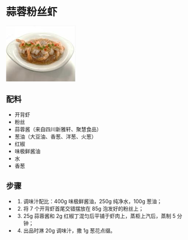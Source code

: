 # 蒜蓉粉丝虾

![蒜蓉粉丝虾](../images/蒜蓉粉丝虾.png)


## 配料
- 开背虾
- 粉丝
- 蒜蓉酱（来自四川新雅轩、聚慧食品）
- 葱油（大豆油、香葱、洋葱、火葱）
- 红椒
- 味极鲜酱油
- 水
- 香葱

## 步骤
- 1. 调味汁配比：400g 味极鲜酱油，250g 纯净水，100g 葱油；
- 2. 将 7 个开背虾首尾交错摆放在 85g 泡发好的粉丝上；
- 3. 25g 蒜蓉酱和 2g 红椒丁混匀后平铺于虾肉上，蒸柜上汽后，蒸制 5 分钟；
- 4. 出品时淋 20g 调味汁，撒 1g 葱花点缀。
